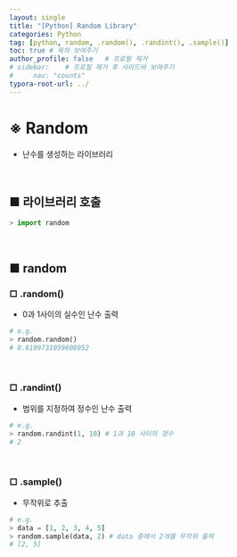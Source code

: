 ```yaml
---
layout: single
title: "[Python] Random Library"
categories: Python
tag: [python, random, .random(), .randint(), .sample()]
toc: true # 목차 보여주기
author_profile: false   # 프로필 제거
# sidebar:    # 프로필 제거 후 사이드바 보여주기
#     nav: "counts"
typora-root-url: ../
---
```


# ※ Random
- 난수를 생성하는 라이브러리

<br>

## ■ 라이브러리 호출

```py
> import random
```

<br>

## ■ random

### □ .random()
- 0과 1사이의 실수인 난수 출력

```py
# e.g.
> random.random()
# 0.6199731059608952
```

<br>

### □ .randint()
- 범위를 지정하여 정수인 난수 출력

```py
# e.g.
> random.randint(1, 10) # 1과 10 사이의 정수
# 2
```

<br>

### □ .sample()
- 무작위로 추출

```py
# e.g.
> data = [1, 2, 3, 4, 5]
> random.sample(data, 2) # data 중에서 2개를 무작위 출력
# [2, 5]
```